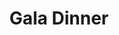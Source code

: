 ---
title: "Gala Dinner"
draft: false
image : "images/gallery/gala/gala-2.JPG"
bg_image: "images/page-title.jpg"
category: "Gala Dinner"
---